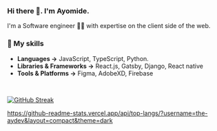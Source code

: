 ### Hi there 👋. I'm Ayomide.

I'm a Software engineer 👩‍💻 with expertise on the client side of the web.

### 🚀 My skills

- **Languages →** JavaScript, TypeScript, Python.
- **Libraries & Frameworks →** React.js, Gatsby, Django, React native
- **Tools & Platforms →** Figma, AdobeXD, Firebase

<br/>

[![GitHub Streak](https://streak-stats.demolab.com?user=the-aydev&theme=dark)](https://git.io/streak-stats)

https://github-readme-stats.vercel.app/api/top-langs/?username=the-aydev&layout=compact&theme=dark
